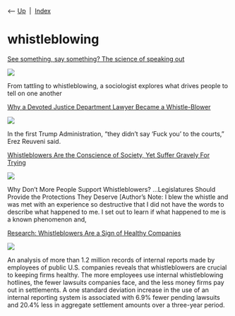 <div class="nav">

⟵ [Up](index.html)  \|  [Index](index.html)

</div>

# whistleblowing

<div class="cards">

<div class="card">

<div class="card-title">

[See something, say something? The science of speaking
out](https://knowablemagazine.org/content/article/society/2025/from-snitches-to-whistleblowers-why-we-tell-on-each-other)

</div>

<div class="card-image">

[![](https://knowablemagazine.org/docserver/fulltext/tattling-1600x600.jpg)](https://knowablemagazine.org/content/article/society/2025/from-snitches-to-whistleblowers-why-we-tell-on-each-other)

</div>

From tattling to whistleblowing, a sociologist explores what drives
people to tell on one another

</div>

<div class="card">

<div class="card-title">

[Why a Devoted Justice Department Lawyer Became a
Whistle-Blower](https://www.newyorker.com/news/the-lede/why-a-devoted-justice-department-lawyer-became-a-whistle-blower)

</div>

<div class="card-image">

[![](https://media.newyorker.com/photos/686e7d80eb16fde7d256a64d/16:9/w_1280,c_limit/Marcus_ErezReuveni.jpg)](https://www.newyorker.com/news/the-lede/why-a-devoted-justice-department-lawyer-became-a-whistle-blower)

</div>

In the first Trump Administration, “they didn’t say ‘Fuck you’ to the
courts,” Erez Reuveni said.

</div>

<div class="card">

<div class="card-title">

[Whistleblowers Are the Conscience of Society, Yet Suffer Gravely For
Trying](https://covertactionmagazine.com/2023/04/25/whistleblowers-are-the-conscience-of-society-yet-suffer-gravely-for-trying-to-hold-the-rich-and-powerful-accountable-for-their-sins)

</div>

<div class="card-image">

[![](https://i0.wp.com/covertactionmagazine.com/wp-content/uploads/2023/04/FsahdlVaYAIvSwb.jpg-large-feature.jpg?fit=600%2C432&ssl=1)](https://covertactionmagazine.com/2023/04/25/whistleblowers-are-the-conscience-of-society-yet-suffer-gravely-for-trying-to-hold-the-rich-and-powerful-accountable-for-their-sins)

</div>

Why Don’t More People Support Whistleblowers? ...Legislatures Should
Provide the Protections They Deserve \[Author’s Note: I blew the whistle
and was met with an experience so destructive that I did not have the
words to describe what happened to me. I set out to learn if what
happened to me is a known phenomenon and,

</div>

<div class="card">

<div class="card-title">

[Research: Whistleblowers Are a Sign of Healthy
Companies](https://hbr.org/2018/11/research-whistleblowers-are-a-sign-of-healthy-companies)

</div>

<div class="card-image">

[![](https://hbr.org/resources/images/article_assets/2018/11/nov18_14_76692701.jpg)](https://hbr.org/2018/11/research-whistleblowers-are-a-sign-of-healthy-companies)

</div>

An analysis of more than 1.2 million records of internal reports made by
employees of public U.S. companies reveals that whistleblowers are
crucial to keeping firms healthy. The more employees use internal
whistleblowing hotlines, the fewer lawsuits companies face, and the less
money firms pay out in settlements. A one standard deviation increase in
the use of an internal reporting system is associated with 6.9% fewer
pending lawsuits and 20.4% less in aggregate settlement amounts over a
three-year period.

</div>

</div>
